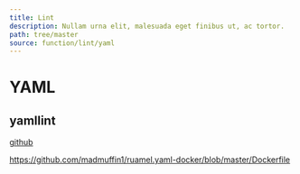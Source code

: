 ```yaml
---
title: Lint
description: Nullam urna elit, malesuada eget finibus ut, ac tortor.
path: tree/master
source: function/lint/yaml
---
```


# YAML

## yamllint

[github](https://github.com/adrienverge/yamllint)

<https://github.com/madmuffin1/ruamel.yaml-docker/blob/master/Dockerfile>
